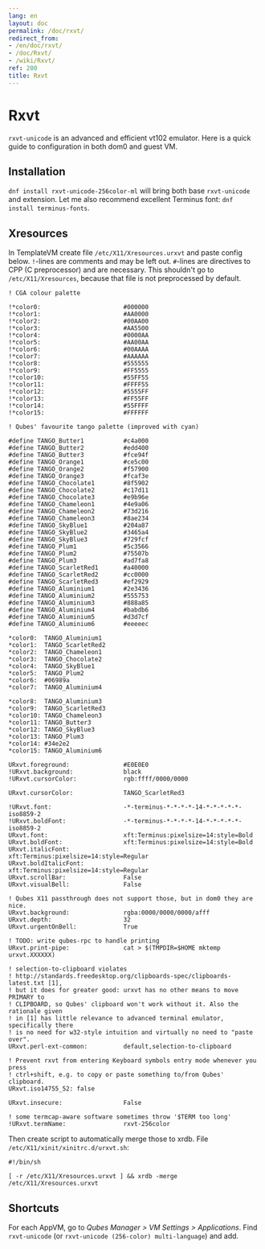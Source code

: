 ```yaml
---
lang: en
layout: doc
permalink: /doc/rxvt/
redirect_from:
- /en/doc/rxvt/
- /doc/Rxvt/
- /wiki/Rxvt/
ref: 200
title: Rxvt
---
```


Rxvt
====

`rxvt-unicode` is an advanced and efficient vt102 emulator. Here is a quick guide to configuration in both dom0 and guest VM.

Installation
------------

`dnf install rxvt-unicode-256color-ml` will bring both base `rxvt-unicode` and extension.
Let me also recommend excellent Terminus font: `dnf install terminus-fonts`.

Xresources
----------

In TemplateVM create file `/etc/X11/Xresources.urxvt` and paste config below.
`!`-lines are comments and may be left out.
`#`-lines are directives to CPP (C preprocessor) and are necessary.
This shouldn't go to `/etc/X11/Xresources`, because that file is not preprocessed by default.

~~~
! CGA colour palette

!*color0:                       #000000
!*color1:                       #AA0000
!*color2:                       #00AA00
!*color3:                       #AA5500
!*color4:                       #0000AA
!*color5:                       #AA00AA
!*color6:                       #00AAAA
!*color7:                       #AAAAAA
!*color8:                       #555555
!*color9:                       #FF5555
!*color10:                      #55FF55
!*color11:                      #FFFF55
!*color12:                      #5555FF
!*color13:                      #FF55FF
!*color14:                      #55FFFF
!*color15:                      #FFFFFF

! Qubes' favourite tango palette (improved with cyan)

#define TANGO_Butter1           #c4a000
#define TANGO_Butter2           #edd400
#define TANGO_Butter3           #fce94f
#define TANGO_Orange1           #ce5c00
#define TANGO_Orange2           #f57900
#define TANGO_Orange3           #fcaf3e
#define TANGO_Chocolate1        #8f5902
#define TANGO_Chocolate2        #c17d11
#define TANGO_Chocolate3        #e9b96e
#define TANGO_Chameleon1        #4e9a06
#define TANGO_Chameleon2        #73d216
#define TANGO_Chameleon3        #8ae234
#define TANGO_SkyBlue1          #204a87
#define TANGO_SkyBlue2          #3465a4
#define TANGO_SkyBlue3          #729fcf
#define TANGO_Plum1             #5c3566
#define TANGO_Plum2             #75507b
#define TANGO_Plum3             #ad7fa8
#define TANGO_ScarletRed1       #a40000
#define TANGO_ScarletRed2       #cc0000
#define TANGO_ScarletRed3       #ef2929
#define TANGO_Aluminium1        #2e3436
#define TANGO_Aluminium2        #555753
#define TANGO_Aluminium3        #888a85
#define TANGO_Aluminium4        #babdb6
#define TANGO_Aluminium5        #d3d7cf
#define TANGO_Aluminium6        #eeeeec

*color0:  TANGO_Aluminium1
*color1:  TANGO_ScarletRed2
*color2:  TANGO_Chameleon1
*color3:  TANGO_Chocolate2
*color4:  TANGO_SkyBlue1
*color5:  TANGO_Plum2
*color6:  #06989a
*color7:  TANGO_Aluminium4

*color8:  TANGO_Aluminium3
*color9:  TANGO_ScarletRed3
*color10: TANGO_Chameleon3
*color11: TANGO_Butter3
*color12: TANGO_SkyBlue3
*color13: TANGO_Plum3
*color14: #34e2e2
*color15: TANGO_Aluminium6

URxvt.foreground:               #E0E0E0
!URxvt.background:              black
!URxvt.cursorColor:             rgb:ffff/0000/0000

URxvt.cursorColor:              TANGO_ScarletRed3

!URxvt.font:                    -*-terminus-*-*-*-*-14-*-*-*-*-*-iso8859-2
!URxvt.boldFont:                -*-terminus-*-*-*-*-14-*-*-*-*-*-iso8859-2
URxvt.font:                     xft:Terminus:pixelsize=14:style=Bold
URxvt.boldFont:                 xft:Terminus:pixelsize=14:style=Bold
URxvt.italicFont:               xft:Terminus:pixelsize=14:style=Regular
URxvt.boldItalicFont:           xft:Terminus:pixelsize=14:style=Regular
URxvt.scrollBar:                False
URxvt.visualBell:               False

! Qubes X11 passthrough does not support those, but in dom0 they are nice.
URxvt.background:               rgba:0000/0000/0000/afff
URxvt.depth:                    32
URxvt.urgentOnBell:             True

! TODO: write qubes-rpc to handle printing
URxvt.print-pipe:               cat > $(TMPDIR=$HOME mktemp urxvt.XXXXXX)

! selection-to-clipboard violates
! http://standards.freedesktop.org/clipboards-spec/clipboards-latest.txt [1],
! but it does for greater good: urxvt has no other means to move PRIMARY to
! CLIPBOARD, so Qubes' clipboard won't work without it. Also the rationale given
! in [1] has little relevance to advanced terminal emulator, specifically there
! is no need for w32-style intuition and virtually no need to "paste over".
URxvt.perl-ext-common:          default,selection-to-clipboard

! Prevent rxvt from entering Keyboard symbols entry mode whenever you press
! ctrl+shift, e.g. to copy or paste something to/from Qubes' clipboard.
URxvt.iso14755_52: false

URxvt.insecure:                 False

! some termcap-aware software sometimes throw '$TERM too long'
!URxvt.termName:                rxvt-256color
~~~

Then create script to automatically merge those to xrdb.
File `/etc/X11/xinit/xinitrc.d/urxvt.sh`:

~~~
#!/bin/sh

[ -r /etc/X11/Xresources.urxvt ] && xrdb -merge /etc/X11/Xresources.urxvt
~~~

Shortcuts
---------

For each AppVM, go to *Qubes Manager \> VM Settings \> Applications*. 
Find `rxvt-unicode` (or `rxvt-unicode (256-color) multi-language`) and add.
